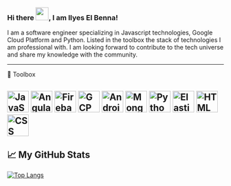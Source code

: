 ### Hi there <img src="https://raw.githubusercontent.com/MartinHeinz/MartinHeinz/master/wave.gif" width="30px">, I am Ilyes El Benna!

I am a software engineer specializing in Javascript technologies, Google Cloud Platform and Python. Listed in the toolbox the stack of technologies I am professional with.
I am looking forward to contribute to the tech universe and share my knowledge with the community.

---

🧰 Toolbox

<img src="https://cdn.worldvectorlogo.com/logos/javascript.svg" alt="JavaScript Logo" width="50" height="50"/> <img src="https://cdn.worldvectorlogo.com/logos/angular.svg" alt="Angular Logo" width="50" height="50"/> <img src="https://cdn.worldvectorlogo.com/logos/firebase.svg" alt="Firebase Logo" width="50" height="50"/>
<img src="https://cdn.worldvectorlogo.com/logos/google-cloud-1.svg" alt="GCP Logo" width="50" height="50"/> <img src="https://cdn.worldvectorlogo.com/logos/android.svg" alt="Android Logo" width="50" height="50"/> <img src="https://cdn.worldvectorlogo.com/logos/mongodb.svg" alt="MongoDB Logo" width="50" height="50"/>
<img src="https://cdn.worldvectorlogo.com/logos/python.svg" alt="Python Logo" width="50" height="50"/> <img src="https://cdn.worldvectorlogo.com/logos/elasticsearch.svg" alt="Elasticsearch Logo" width="50" height="50"/> <img src="https://cdn.worldvectorlogo.com/logos/html5.svg" alt="HTML Logo" width="50" height="50"/> <img src="https://cdn.worldvectorlogo.com/logos/css3.svg" alt="CSS Logo" width="50" height="50"/>
---

## &#x1f4c8; My GitHub Stats

[![Top Langs](https://github-readme-stats.vercel.app/api/top-langs/?username=i1y35&hide=html,css&theme=radical)](https://github.com/anuraghazra/github-readme-stats)


<!--
**i1y35/i1y35** is a ✨ _special_ ✨ repository because its `README.md` (this file) appears on your GitHub profile.

Here are some ideas to get you started:

- 🔭 I’m currently working on ...
- 🌱 I’m currently learning ...
- 👯 I’m looking to collaborate on ...
- 🤔 I’m looking for help with ...
- 💬 Ask me about ...
- 📫 How to reach me: ...
- 😄 Pronouns: ...
- ⚡ Fun fact: ...
-->
